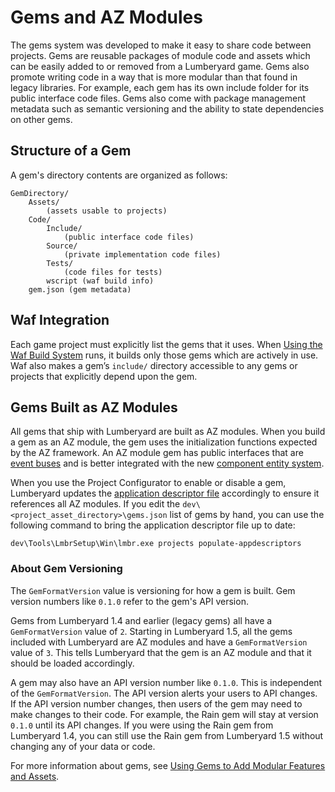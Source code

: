 # Gems and AZ Modules<a name="az-module-gems"></a>

The gems system was developed to make it easy to share code between projects\. Gems are reusable packages of module code and assets which can be easily added to or removed from a Lumberyard game\. Gems also promote writing code in a way that is more modular than that found in legacy libraries\. For example, each gem has its own include folder for its public interface code files\. Gems also come with package management metadata such as semantic versioning and the ability to state dependencies on other gems\. 

## Structure of a Gem<a name="az-module-gems-structure-of-a-gem"></a>

A gem's directory contents are organized as follows: 

```
GemDirectory/
    Assets/
        (assets usable to projects)
    Code/
        Include/
            (public interface code files)
        Source/
            (private implementation code files)
        Tests/
            (code files for tests)
        wscript (waf build info)
    gem.json (gem metadata)
```

## Waf Integration<a name="az-module-gems-waf-integration"></a>

Each game project must explicitly list the gems that it uses\. When [Using the Waf Build System](waf-intro.md) runs, it builds only those gems which are actively in use\. Waf also makes a gem’s `include/` directory accessible to any gems or projects that explicitly depend upon the gem\.

## Gems Built as AZ Modules<a name="az-module-gems-as-az-modules"></a>

All gems that ship with Lumberyard are built as AZ modules\. When you build a gem as an AZ module, the gem uses the initialization functions expected by the AZ framework\. An AZ module gem has public interfaces that are [event buses](ebus-intro.md) and is better integrated with the new [component entity system](component-intro.md)\.

When you use the Project Configurator to enable or disable a gem, Lumberyard updates the [application descriptor file](az-module-system-entities-configuring.md#az-module-system-entities-configuring-app-descriptor-files) accordingly to ensure it references all AZ modules\. If you edit the `dev\<project_asset_directory>\gems.json` list of gems by hand, you can use the following command to bring the application descriptor file up to date: 

```
dev\Tools\LmbrSetup\Win\lmbr.exe projects populate-appdescriptors
```

### About Gem Versioning<a name="az-module-gems-about-versioning"></a>

The `GemFormatVersion` value is versioning for how a gem is built\. Gem version numbers like `0.1.0` refer to the gem's API version\. 

Gems from Lumberyard 1\.4 and earlier \(legacy gems\) all have a `GemFormatVersion` value of `2`\. Starting in Lumberyard 1\.5, all the gems included with Lumberyard are AZ modules and have a `GemFormatVersion` value of `3`\. This tells Lumberyard that the gem is an AZ module and that it should be loaded accordingly\. 

A gem may also have an API version number like `0.1.0`\. This is independent of the `GemFormatVersion`\. The API version alerts your users to API changes\. If the API version number changes, then users of the gem may need to make changes to their code\. For example, the Rain gem will stay at version `0.1.0` until its API changes\. If you were using the Rain gem from Lumberyard 1\.4, you can still use the Rain gem from Lumberyard 1\.5 without changing any of your data or code\. 

For more information about gems, see [Using Gems to Add Modular Features and Assets](gems-system-gems.md)\.